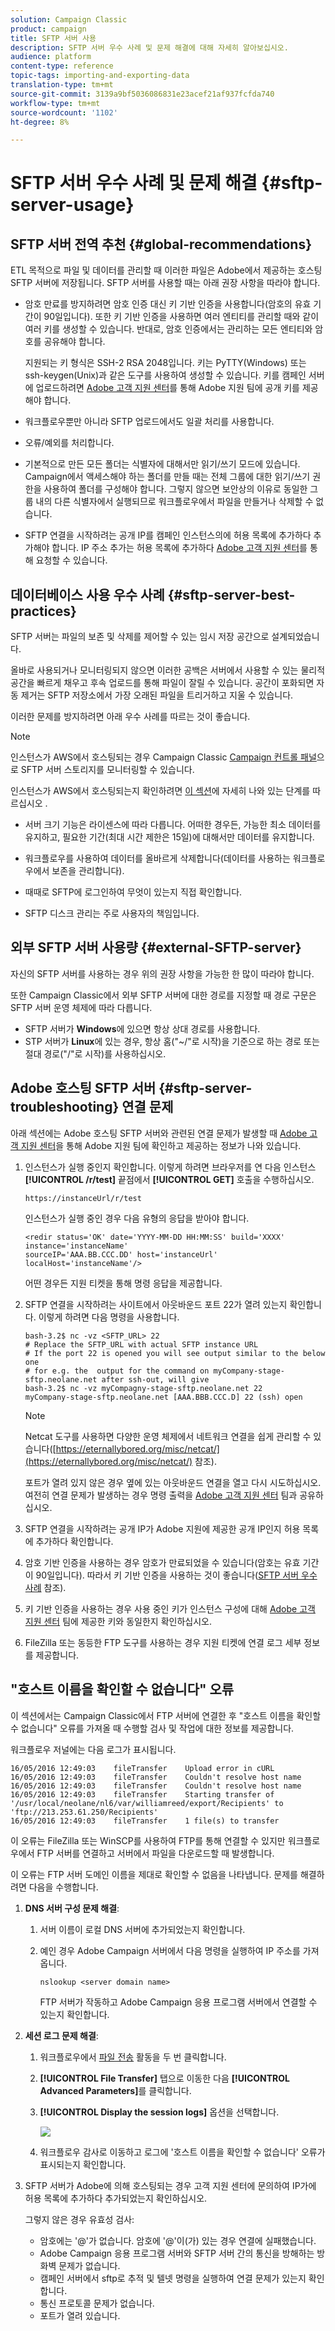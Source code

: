 ```yaml
---
solution: Campaign Classic
product: campaign
title: SFTP 서버 사용
description: SFTP 서버 우수 사례 및 문제 해결에 대해 자세히 알아보십시오.
audience: platform
content-type: reference
topic-tags: importing-and-exporting-data
translation-type: tm+mt
source-git-commit: 3139a9bf5036086831e23acef21af937fcfda740
workflow-type: tm+mt
source-wordcount: '1102'
ht-degree: 8%

---
```



# SFTP 서버 우수 사례 및 문제 해결 {#sftp-server-usage}

## SFTP 서버 전역 추천 {#global-recommendations}

ETL 목적으로 파일 및 데이터를 관리할 때 이러한 파일은 Adobe에서 제공하는 호스팅 SFTP 서버에 저장됩니다. SFTP 서버를 사용할 때는 아래 권장 사항을 따라야 합니다.

* 암호 만료를 방지하려면 암호 인증 대신 키 기반 인증을 사용합니다(암호의 유효 기간이 90일입니다). 또한 키 기반 인증을 사용하면 여러 엔티티를 관리할 때와 같이 여러 키를 생성할 수 있습니다. 반대로, 암호 인증에서는 관리하는 모든 엔티티와 암호를 공유해야 합니다.

   지원되는 키 형식은 SSH-2 RSA 2048입니다. 키는 PyTTY(Windows) 또는 ssh-keygen(Unix)과 같은 도구를 사용하여 생성할 수 있습니다. 키를 캠페인 서버에 업로드하려면 [Adobe 고객 지원 센터](https://helpx.adobe.com/enterprise/admin-guide.html/enterprise/using/support-for-experience-cloud.ug.html)를 통해 Adobe 지원 팀에 공개 키를 제공해야 합니다.

* 워크플로우뿐만 아니라 SFTP 업로드에서도 일괄 처리를 사용합니다.

* 오류/예외를 처리합니다.

* 기본적으로 만든 모든 폴더는 식별자에 대해서만 읽기/쓰기 모드에 있습니다. Campaign에서 액세스해야 하는 폴더를 만들 때는 전체 그룹에 대한 읽기/쓰기 권한을 사용하여 폴더를 구성해야 합니다. 그렇지 않으면 보안상의 이유로 동일한 그룹 내의 다른 식별자에서 실행되므로 워크플로우에서 파일을 만들거나 삭제할 수 없습니다.

* SFTP 연결을 시작하려는 공개 IP를 캠페인 인스턴스의에 허용 목록에 추가하다 추가해야 합니다. IP 주소 추가는 허용 목록에 추가하다 [Adobe 고객 지원 센터](https://helpx.adobe.com/enterprise/admin-guide.html/enterprise/using/support-for-experience-cloud.ug.html)를 통해 요청할 수 있습니다.

## 데이터베이스 사용 우수 사례 {#sftp-server-best-practices}

SFTP 서버는 파일의 보존 및 삭제를 제어할 수 있는 임시 저장 공간으로 설계되었습니다.

올바로 사용되거나 모니터링되지 않으면 이러한 공백은 서버에서 사용할 수 있는 물리적 공간을 빠르게 채우고 후속 업로드를 통해 파일이 잘릴 수 있습니다. 공간이 포화되면 자동 제거는 SFTP 저장소에서 가장 오래된 파일을 트리거하고 지울 수 있습니다.

이러한 문제를 방지하려면 아래 우수 사례를 따르는 것이 좋습니다.

>[!NOTE]
>
>인스턴스가 AWS에서 호스팅되는 경우 Campaign Classic [Campaign 컨트롤 패널](https://docs.adobe.com/content/help/en/control-panel/using/sftp-management/sftp-storage-management.html)으로 SFTP 서버 스토리지를 모니터링할 수 있습니다.
>
>인스턴스가 AWS에서 호스팅되는지 확인하려면 [이 섹션](https://docs.adobe.com/content/help/ko-KR/control-panel/using/faq.html#ims-org-id)에 자세히 나와 있는 단계를 따르십시오 .

* 서버 크기 기능은 라이센스에 따라 다릅니다. 어떠한 경우든, 가능한 최소 데이터를 유지하고, 필요한 기간(최대 시간 제한은 15일)에 대해서만 데이터를 유지합니다.

* 워크플로우를 사용하여 데이터를 올바르게 삭제합니다(데이터를 사용하는 워크플로우에서 보존을 관리합니다).

* 때때로 SFTP에 로그인하여 무엇이 있는지 직접 확인합니다.

* SFTP 디스크 관리는 주로 사용자의 책임입니다.

## 외부 SFTP 서버 사용량 {#external-SFTP-server}

자신의 SFTP 서버를 사용하는 경우 위의 권장 사항을 가능한 한 많이 따라야 합니다.

또한 Campaign Classic에서 외부 SFTP 서버에 대한 경로를 지정할 때 경로 구문은 SFTP 서버 운영 체제에 따라 다릅니다.

* SFTP 서버가 **Windows**&#x200B;에 있으면 항상 상대 경로를 사용합니다.
* STP 서버가 **Linux**&#x200B;에 있는 경우, 항상 홈(&quot;~/&quot;로 시작)을 기준으로 하는 경로 또는 절대 경로(&quot;/&quot;로 시작)를 사용하십시오.

## Adobe 호스팅 SFTP 서버 {#sftp-server-troubleshooting} 연결 문제

아래 섹션에는 Adobe 호스팅 SFTP 서버와 관련된 연결 문제가 발생할 때 [Adobe 고객 지원 센터](https://helpx.adobe.com/enterprise/admin-guide.html/enterprise/using/support-for-experience-cloud.ug.html)을 통해 Adobe 지원 팀에 확인하고 제공하는 정보가 나와 있습니다.

1. 인스턴스가 실행 중인지 확인합니다. 이렇게 하려면 브라우저를 연 다음 인스턴스 **[!UICONTROL /r/test]** 끝점에서 **[!UICONTROL GET]** 호출을 수행하십시오.

   ```
   https://instanceUrl/r/test
   ```

   인스턴스가 실행 중인 경우 다음 유형의 응답을 받아야 합니다.

   ```
   <redir status='OK' date='YYYY-MM-DD HH:MM:SS' build='XXXX' instance='instanceName'
   sourceIP='AAA.BB.CCC.DD' host='instanceUrl' localHost='instanceName'/>
   ```

   어떤 경우든 지원 티켓을 통해 명령 응답을 제공합니다.

1. SFTP 연결을 시작하려는 사이트에서 아웃바운드 포트 22가 열려 있는지 확인합니다. 이렇게 하려면 다음 명령을 사용합니다.

   ```
   bash-3.2$ nc -vz <SFTP_URL> 22
   # Replace the SFTP_URL with actual SFTP instance URL
   # If the port 22 is opened you will see output similar to the below one
   # for e.g. the  output for the command on myCompany-stage-sftp.neolane.net after ssh-out, will give
   bash-3.2$ nc -vz myCompagny-stage-sftp.neolane.net 22
   myCompany-stage-sftp.neolane.net [AAA.BBB.CCC.D] 22 (ssh) open
   ```

   >[!NOTE]
   >
   >Netcat 도구를 사용하면 다양한 운영 체제에서 네트워크 연결을 쉽게 관리할 수 있습니다([https://eternallybored.org/misc/netcat/](https://eternallybored.org/misc/netcat/) 참조).

   포트가 열려 있지 않은 경우 옆에 있는 아웃바운드 연결을 열고 다시 시도하십시오. 여전히 연결 문제가 발생하는 경우 명령 출력을 [Adobe 고객 지원 센터](https://helpx.adobe.com/enterprise/admin-guide.html/enterprise/using/support-for-experience-cloud.ug.html) 팀과 공유하십시오.

1. SFTP 연결을 시작하려는 공개 IP가 Adobe 지원에 제공한 공개 IP인지 허용 목록에 추가하다 확인합니다.
1. 암호 기반 인증을 사용하는 경우 암호가 만료되었을 수 있습니다(암호는 유효 기간이 90일입니다). 따라서 키 기반 인증을 사용하는 것이 좋습니다([SFTP 서버 우수 사례](#sftp-server-best-practices) 참조).
1. 키 기반 인증을 사용하는 경우 사용 중인 키가 인스턴스 구성에 대해 [Adobe 고객 지원 센터](https://helpx.adobe.com/enterprise/admin-guide.html/enterprise/using/support-for-experience-cloud.ug.html) 팀에 제공한 키와 동일한지 확인하십시오.
1. FileZilla 또는 동등한 FTP 도구를 사용하는 경우 지원 티켓에 연결 로그 세부 정보를 제공합니다.

## &quot;호스트 이름을 확인할 수 없습니다&quot; 오류

이 섹션에서는 Campaign Classic에서 FTP 서버에 연결한 후 &quot;호스트 이름을 확인할 수 없습니다&quot; 오류를 가져올 때 수행할 검사 및 작업에 대한 정보를 제공합니다.

워크플로우 저널에는 다음 로그가 표시됩니다.

```
16/05/2016 12:49:03    fileTransfer    Upload error in cURL
16/05/2016 12:49:03    fileTransfer    Couldn't resolve host name
16/05/2016 12:49:03    fileTransfer    Couldn't resolve host name
16/05/2016 12:49:03    fileTransfer    Starting transfer of '/usr/local/neolane/nl6/var/williamreed/export/Recipients' to 'ftp://213.253.61.250/Recipients'
16/05/2016 12:49:03    fileTransfer    1 file(s) to transfer
```

이 오류는 FileZilla 또는 WinSCP를 사용하여 FTP를 통해 연결할 수 있지만 워크플로우에서 FTP 서버를 연결하고 서버에서 파일을 다운로드할 때 발생합니다.

이 오류는 FTP 서버 도메인 이름을 제대로 확인할 수 없음을 나타냅니다. 문제를 해결하려면 다음을 수행합니다.

1. **DNS 서버 구성 문제 해결**:

   1. 서버 이름이 로컬 DNS 서버에 추가되었는지 확인합니다.
   1. 예인 경우 Adobe Campaign 서버에서 다음 명령을 실행하여 IP 주소를 가져옵니다.

      `nslookup <server domain name>`

      FTP 서버가 작동하고 Adobe Campaign 응용 프로그램 서버에서 연결할 수 있는지 확인합니다.

1. **세션 로그 문제 해결**:

   1. 워크플로우에서 [파일 전송](../../workflow/using/file-transfer.md) 활동을 두 번 클릭합니다.
   1. **[!UICONTROL File Transfer]** 탭으로 이동한 다음 **[!UICONTROL Advanced Parameters]**&#x200B;를 클릭합니다.
   1. **[!UICONTROL Display the session logs]** 옵션을 선택합니다.

      ![](assets/sftp-error-display-logs.png)

   1. 워크플로우 감사로 이동하고 로그에 &#39;호스트 이름을 확인할 수 없습니다&#39; 오류가 표시되는지 확인합니다.

1. SFTP 서버가 Adobe에 의해 호스팅되는 경우 고객 지원 센터에 문의하여 IP가에 허용 목록에 추가하다 추가되었는지 확인하십시오.

   그렇지 않은 경우 유효성 검사:

   * 암호에는 &#39;@&#39;가 없습니다. 암호에 &#39;@&#39;이(가) 있는 경우 연결에 실패했습니다.
   * Adobe Campaign 응용 프로그램 서버와 SFTP 서버 간의 통신을 방해하는 방화벽 문제가 없습니다.
   * 캠페인 서버에서 sftp로 추적 및 텔넷 명령을 실행하여 연결 문제가 있는지 확인합니다.
   * 통신 프로토콜 문제가 없습니다.
   * 포트가 열려 있습니다.

